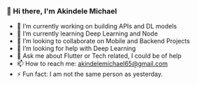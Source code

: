 ### 👋 Hi there, I'm Akindele Michael

- 🔭 I’m currently working on building APIs and DL models
- 🌱 I’m currently learning Deep Learning and Node
- 👯 I’m looking to collaborate on Mobile and Backend Projects
- 🤔 I’m looking for help with Deep Learning
- 💬 Ask me about Flutter or Tech related, I could be of help
- 📫 How to reach me: akindelemichael65@gmail.com
- ⚡ Fun fact: I am not the same person as yesterday.
